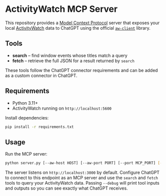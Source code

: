 # ActivityWatch MCP Server

This repository provides a [Model Context Protocol](https://platform.openai.com/docs/mcp) server that exposes your local [ActivityWatch](https://activitywatch.net/) data to ChatGPT using the official [`aw-client`](https://github.com/ActivityWatch/aw-client) library.

## Tools
- **search** – find window events whose titles match a query
- **fetch** – retrieve the full JSON for a result returned by `search`

These tools follow the ChatGPT connector requirements and can be added as a custom connector in ChatGPT.

## Requirements
- Python 3.11+
- ActivityWatch running on `http://localhost:5600`

Install dependencies:

```bash
pip install -r requirements.txt
```

## Usage
Run the MCP server:

```bash
python server.py [--aw-host HOST] [--aw-port PORT] [--port MCP_PORT] [--debug]
```

The server listens on `http://localhost:3000` by default. Configure ChatGPT to connect to this endpoint as an MCP server and use the `search` and `fetch` tools to query your ActivityWatch data. Passing `--debug` will print tool inputs and outputs so you can see exactly what ChatGPT receives.
